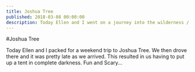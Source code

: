 ```yaml
---
title: Joshua Tree
published: 2018-03-08 00:00:00
description: Today Ellen and I went on a journey into the wilderness / Joshua Tree dessert.
---
```


#Joshua Tree

Today Ellen and I packed for a weekend trip to Joshua Tree.
We then drove there and it was pretty late as we arrived.
This resulted in us having to put up a tent in complete darkness.
Fun and Scary...
